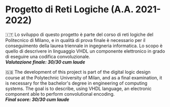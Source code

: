# Progetto di Reti Logiche (A.A. 2021-2022)
:it: Lo sviluppo di questo progetto è parte del corso di reti logiche del Politecnico di Milano, e in qualità di prova finale è necessario per il conseguimento della laurea triennale in ingegneria informatica.
Lo scopo è quello di descrivere in linguaggio VHDL un componente elettronico in grado di eseguire una codifica convoluzionale.<br>
***Valutazione finale: 30/30 cum laude***

:uk: The development of this project is part of the digital logic design course at the Polytechnic University of Milan, and as a final examination, it is necessary for the bachelor's degree in engineering of computing systems. The goal is to describe, using VHDL language, an electronic component able to perform convolutional encoding.<br>
***Final score: 30/30 cum laude***
